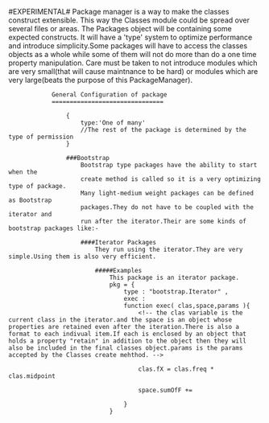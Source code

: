#EXPERIMENTAL#
				Package manager is a way to make the classes construct extensible.
				This way the Classes module could be spread over several files or areas.
				The Packages object will be containing some expected constructs.
				It will have a 'type' system to optimize performance and introduce 
				simplicity.Some packages will have to access the classes objects as a
				whole while some
				of them will not do more than do a one time property manipulation.
				Care must be taken to not introduce modules which are very small(that will cause maintnance to be hard) 
				or modules which are very large(beats the purpose of this PackageManager).
				
				General Configuration of package
				===============================

					{
						type:'One of many'
						//The rest of the package is determined by the type of permission
					}

					###Bootstrap
						Bootstrap type packages have the ability to start when the
						create method is called so it is a very optimizing type of package.
						Many light-medium weight packages can be defined as Bootstrap
						packages.They do not have to be coupled with the iterator and
						run after the iterator.Their are some kinds of bootstrap packages like:-

						####Iterator Packages
							They run using the iterator.They are very simple.Using them is also very efficient.

							#####Examples
								This package is an iterator package.
								pkg = {
									type : "bootstrap.Iterator" , 
									exec : 
									function exec( clas,space,params ){
										<!-- the clas variable is the current class in the iterator.and the space is an object whose properties are retained even after the iteration.There is also a format to each indivual item.If each is enclosed by an object that holds a property "retain" in addition to the object then they will also be included in the final classes object.params is the params accepted by the Classes create mehthod. -->

										clas.fX = clas.freq * clas.midpoint

										space.sumOfF += 

									}
								}